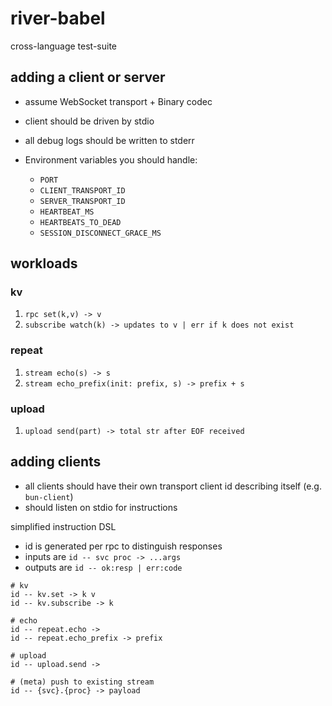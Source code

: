 # river-babel
cross-language test-suite

## adding a client or server
- assume WebSocket transport + Binary codec
- client should be driven by stdio
- all debug logs should be written to stderr

- Environment variables you should handle:
  - `PORT`
  - `CLIENT_TRANSPORT_ID`
  - `SERVER_TRANSPORT_ID`
  - `HEARTBEAT_MS`
  - `HEARTBEATS_TO_DEAD`
  - `SESSION_DISCONNECT_GRACE_MS`

## workloads
### kv
1. `rpc set(k,v) -> v`
2. `subscribe watch(k) -> updates to v | err if k does not exist`

### repeat
1. `stream echo(s) -> s`
2. `stream echo_prefix(init: prefix, s) -> prefix + s`

### upload
1. `upload send(part) -> total str after EOF received`

## adding clients
- all clients should have their own transport client id describing itself (e.g. `bun-client`)
- should listen on stdio for instructions

simplified instruction DSL
- id is generated per rpc to distinguish responses
- inputs are `id -- svc proc -> ...args`
- outputs are `id -- ok:resp | err:code`

```
# kv
id -- kv.set -> k v
id -- kv.subscribe -> k

# echo
id -- repeat.echo ->
id -- repeat.echo_prefix -> prefix

# upload
id -- upload.send ->

# (meta) push to existing stream
id -- {svc}.{proc} -> payload
```
